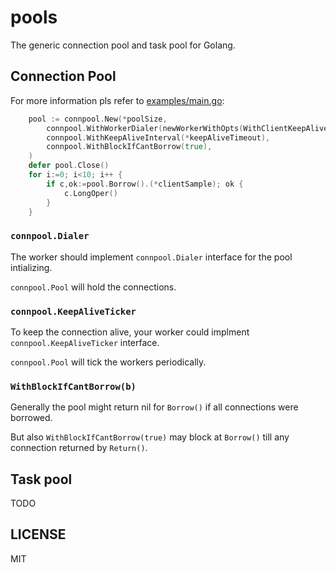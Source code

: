 # pools

The generic connection pool and task pool for Golang.

## Connection Pool

For more information pls refer to [examples/main.go](https://github.com/hedzr/pools/blob/master/examples/main.go):

```go
    pool := connpool.New(*poolSize,
        connpool.WithWorkerDialer(newWorkerWithOpts(WithClientKeepAliveTimeout(*keepAliveTimeout))),
        connpool.WithKeepAliveInterval(*keepAliveTimeout),
        connpool.WithBlockIfCantBorrow(true),
	)
	defer pool.Close()
    for i:=0; i<10; i++ {
        if c,ok:=pool.Borrow().(*clientSample); ok {
            c.LongOper()
        }
    }
```

### `connpool.Dialer`

The worker should implement `connpool.Dialer` interface for the pool intializing.

`connpool.Pool` will hold the connections.

### `connpool.KeepAliveTicker`

To keep the connection alive, your worker could implment `connpool.KeepAliveTicker` interface.

`connpool.Pool` will tick the workers periodically.

### `WithBlockIfCantBorrow(b)`

Generally the pool might return nil for `Borrow()` if all connections were borrowed.

But also `WithBlockIfCantBorrow(true)` may block at `Borrow()` till any connection returned by `Return()`.




## Task pool

TODO

## LICENSE

MIT
